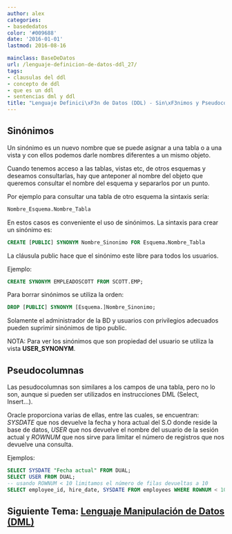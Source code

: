 ```yaml
---
author: alex
categories:
- basededatos
color: '#009688'
date: '2016-01-01'
lastmod: 2016-08-16

mainclass: BaseDeDatos
url: /lenguaje-definicion-de-datos-ddl_27/
tags:
- clausulas del ddl
- concepto de ddl
- que es un ddl
- sentencias dml y ddl
title: "Lenguaje Definici\xF3n de Datos (DDL) - Sin\xF3nimos y Pseudocolumnas"
---
```


## Sinónimos

Un sinónimo es un nuevo nombre que se puede asignar a una tabla o a una vista y con ellos podemos darle nombres diferentes a un mismo objeto.

Cuando tenemos acceso a las tablas, vistas etc, de otros esquemas y deseamos consultarlas, hay que anteponer al nombre del objeto que queremos consultar el nombre del esquema y separarlos por un punto.

<!--more--><!--ad-->

Por ejemplo para consultar una tabla de otro esquema la sintaxis sería:

```sql
Nombre_Esquema.Nombre_Tabla
```

En estos casos es conveniente el uso de sinónimos. La sintaxis para crear un sinónimo es:

```sql
CREATE [PUBLIC] SYNONYM Nombre_Sinonimo FOR Esquema.Nombre_Tabla
```

La cláusula public hace que el sinónimo este libre para todos los usuarios.

Ejemplo:

```sql
CREATE SYNONYM EMPLEADOSCOTT FROM SCOTT.EMP;
```

Para borrar sinónimos se utiliza la orden:

```sql
DROP [PUBLIC] SYNONYM [Esquema.]Nombre_Sinonimo;
```

Solamente el administrador de la BD y usuarios con privilegios adecuados pueden suprimir sinónimos de tipo public.

NOTA: Para ver los sinónimos que son propiedad del usuario se utiliza la vista **USER_SYNONYM**.

## Pseudocolumnas

Las pesudocolumnas son similares a los campos de una tabla, pero no lo son, aunque si pueden ser utilizados en instrucciones DML (Select, Insert…).

Oracle proporciona varias de ellas, entre las cuales, se encuentran: *SYSDATE* que nos devuelve la fecha y hora actual del S.O donde reside la base de datos, *USER* que nos devuelve el nombre del usuario de la sesión actual y *ROWNUM* que nos sirve para limitar el número de registros que nos devuelve una consulta.

Ejemplos:

```sql
SELECT SYSDATE "Fecha actual" FROM DUAL;
SELECT USER FROM DUAL;
-- usando ROWNUM < 10 limitamos el número de filas devueltas a 10
SELECT employee_id, hire_date, SYSDATE FROM employees WHERE ROWNUM < 10;
```

## Siguiente Tema: [Lenguaje Manipulación de Datos (DML)][1]

 [1]: https://elbauldelprogramador.com/lenguaje-manipulacion-de-datos-dml/
